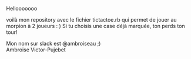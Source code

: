 Hellooooooo

voilà mon repository avec le fichier tictactoe.rb qui permet de jouer au morpion à 2 joueurs : )
Si tu choisis une case déjà marquée, ton perds ton tour!

Mon nom sur slack est @ambroiseau ;)<br>
Ambroise Victor-Pujebet





